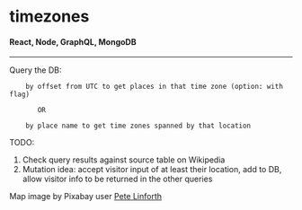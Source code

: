 # timezones

#### React, Node, GraphQL, MongoDB
-------------------------------------------------------------------------------

Query the DB:

```
    by offset from UTC to get places in that time zone (option: with flag)

       OR

    by place name to get time zones spanned by that location
```

TODO:

1.  Check query results against source table on Wikipedia
2.  Mutation idea: accept visitor input of at least their location, add to DB, allow visitor info to be returned in the other queries


Map image by Pixabay user [Pete Linforth]("https://pixabay.com/users/TheDigitalArtist-202249/?utm_source=link-attribution&amp;utm_medium=referral&amp;utm_campaign=image&amp;utm_content=4181261")